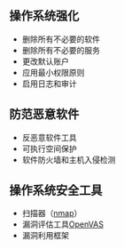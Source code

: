 
## 操作系统强化

- 删除所有不必要的软件
- 删除所有不必要的服务
- 更改默认账户
- 应用最小权限原则
- 启用日志和审计

## 防范恶意软件

- 反恶意软件工具
- 可执行空间保护
- 软件防火墙和主机入侵检测

## 操作系统安全工具

- 扫描器（[nmap](https://nmap.org/)）
- 漏洞评估工具[OpenVAS](http://www.openvas.org/)
- 漏洞利用框架
